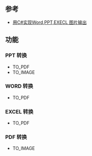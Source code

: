 
## 参考
- [用C#实现Word,PPT,EXECL 图片输出](http://www.it610.com/article/1459997.htm)

## 功能
### PPT 转换
- TO_PDF
- TO_IMAGE
### WORD 转换
- TO_PDF
### EXCEL 转换
- TO_PDF
### PDF 转换
- TO_IMAGE

